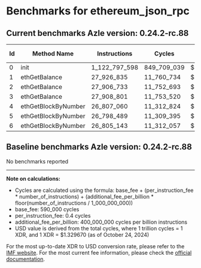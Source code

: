 # Benchmarks for ethereum_json_rpc

## Current benchmarks Azle version: 0.24.2-rc.88

| Id  | Method Name         | Instructions  | Cycles      | USD           | USD/Million Calls |
| --- | ------------------- | ------------- | ----------- | ------------- | ----------------- |
| 0   | init                | 1_122_797_598 | 849_709_039 | $0.0011298326 | $1_129.83         |
| 1   | ethGetBalance       | 27_926_835    | 11_760_734  | $0.0000156379 | $15.63            |
| 2   | ethGetBalance       | 27_906_733    | 11_752_693  | $0.0000156272 | $15.62            |
| 3   | ethGetBalance       | 27_908_801    | 11_753_520  | $0.0000156283 | $15.62            |
| 4   | ethGetBlockByNumber | 26_807_060    | 11_312_824  | $0.0000150423 | $15.04            |
| 5   | ethGetBlockByNumber | 26_798_489    | 11_309_395  | $0.0000150378 | $15.03            |
| 6   | ethGetBlockByNumber | 26_805_143    | 11_312_057  | $0.0000150413 | $15.04            |

## Baseline benchmarks Azle version: 0.24.2-rc.88

No benchmarks reported

---

**Note on calculations:**

-   Cycles are calculated using the formula: base_fee + (per_instruction_fee \* number_of_instructions) + (additional_fee_per_billion \* floor(number_of_instructions / 1_000_000_000))
-   base_fee: 590_000 cycles
-   per_instruction_fee: 0.4 cycles
-   additional_fee_per_billion: 400_000_000 cycles per billion instructions
-   USD value is derived from the total cycles, where 1 trillion cycles = 1 XDR, and 1 XDR = $1.329670 (as of October 24, 2024)

For the most up-to-date XDR to USD conversion rate, please refer to the [IMF website](https://www.imf.org/external/np/fin/data/rms_sdrv.aspx).
For the most current fee information, please check the [official documentation](https://internetcomputer.org/docs/current/developer-docs/gas-cost#execution).
